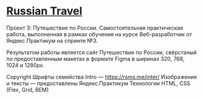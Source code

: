 # [Russian Travel](https://maxi-mini.github.io/russian-travel/) 
Проект 3: Путешествие по России. Самостоятельная практическая работа, выполненная в рамках обучения на курсе Веб-разработчик от Яндекс.Практикум на спринте №3.

Результатом работы является сайт Путешествие по России, свёрстаный по предоставленным макетах в формате Figma в ширинах 320, 768, 1024 и 1280px.

Copyright Шрифты семейства Intro — https://rsms.me/inter/ Изображения и тексты — предоставлены Яндекс.Практикум Технологии HTML, CSS (Flex, Grid, BEM)
